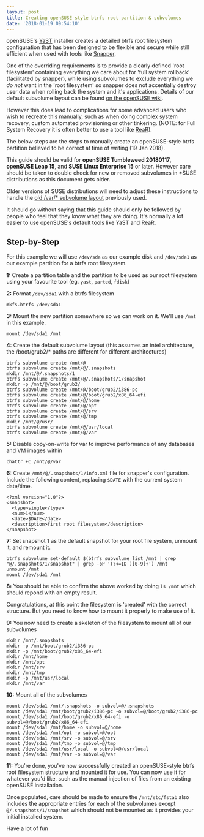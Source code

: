 ```yaml
---
layout: post
title: Creating openSUSE-style btrfs root partition & subvolumes
date: '2018-01-19 09:54:10'
---
```

openSUSE's [YaST](https://yast.github.io) installer creates a detailed btrfs root filesystem configuration that has been designed to be flexible and secure while still efficient when used with tools like [Snapper](https://snapper.io).

One of the overriding requirements is to provide a clearly defined 'root filesystem' containing everything we care about for 'full system rollback' (facilitated by snapper), while using subvolumes to exclude everything we _do not_ want in the 'root filesystem' so snapper does not accentially destroy user data when rolling back the system and it's applications. Details of our default subvolume layout can be found [on the openSUSE wiki](https://en.opensuse.org/SDB:BTRFS).

However this does lead to complications for some advanced users who wish to recreate this manually, such as when doing complex system recovery, custom automated provisioning or other tinkering. (NOTE: for Full System Recovery it is often better to use a tool like [ReaR](https://en.opensuse.org/SDB:Disaster_Recovery)).

The below steps are the steps to manually create an openSUSE-style btrfs partition believed to be correct at time of writing (19 Jan 2018).

This guide should be valid for **openSUSE Tumbleweed 20180117**, **openSUSE Leap 15**, and **SUSE Linux Enterprise 15** or later. However care should be taken to double check for new or removed subvolumes in *SUSE distributions as this document gets older.

Older versions of SUSE distributions will need to adjust these instructions to handle the [old /var/* subvolume layout](https://en.opensuse.org/SDB:BTRFS#Old_.2Fvar.2F.2A_subvolume_layout_.28pre_Jan_2018.29) previously used.

It should go without saying that this guide should only be followed by people who feel that they know what they are doing. It's normally a lot easier to use openSUSE's default tools like YaST and ReaR.

## Step-by-Step

For this example we will use `/dev/sda` as our example disk and `/dev/sda1` as our example partition for a btrfs root filesystem.

**1:** Create a partition table and the partition to be used as our root filesystem using your favourite tool (eg. `yast`, `parted`, `fdisk`)

**2:** Format `/dev/sda1` with a btrfs filesystem

```
mkfs.btrfs /dev/sda1
```

**3:** Mount the new partition somewhere so we can work on it. We'll use `/mnt` in this example.

```
mount /dev/sda1 /mnt
```

**4:** Create the default subvolume layout (this assumes an intel architecture, the /boot/grub2/* paths are different for different architectures)

```
btrfs subvolume create /mnt/@
btrfs subvolume create /mnt/@/.snapshots
mkdir /mnt/@/.snapshots/1
btrfs subvolume create /mnt/@/.snapshots/1/snapshot
mkdir -p /mnt/@/boot/grub2/
btrfs subvolume create /mnt/@/boot/grub2/i386-pc
btrfs subvolume create /mnt/@/boot/grub2/x86_64-efi
btrfs subvolume create /mnt/@/home
btrfs subvolume create /mnt/@/opt
btrfs subvolume create /mnt/@/srv
btrfs subvolume create /mnt/@/tmp
mkdir /mnt/@/usr/
btrfs subvolume create /mnt/@/usr/local
btrfs subvolume create /mnt/@/var
```

**5:** Disable copy-on-write for var to improve performance of any databases and VM images within

```
chattr +C /mnt/@/var
```

**6:** Create `/mnt/@/.snapshots/1/info.xml` file for snapper's configuration. Include the following content, replacing `$DATE` with the current system date/time.

```
<?xml version="1.0"?>
<snapshot>
  <type>single</type>
  <num>1</num>
  <date>$DATE</date>
  <description>first root filesystem</description>
</snapshot>
```

**7:** Set snapshot 1 as the default snapshot for your root file system, unmount it, and remount it.

```
btrfs subvolume set-default $(btrfs subvolume list /mnt | grep "@/.snapshots/1/snapshot" | grep -oP '(?<=ID )[0-9]+') /mnt
unmount /mnt
mount /dev/sda1 /mnt
```

**8:** You should be able to confirm the above worked by doing `ls /mnt` which should repond with an empty result.

Congratulations, at this point the filesystem is 'created' with the correct structure. But you need to know how to mount it properly to make use of it.

**9:** You now need to create a skeleton of the filesystem to mount all of our subvolumes

```
mkdir /mnt/.snapshots
mkdir -p /mnt/boot/grub2/i386-pc
mkdir -p /mnt/boot/grub2/x86_64-efi
mkdir /mnt/home
mkdir /mnt/opt
mkdir /mnt/srv
mkdir /mnt/tmp
mkdir -p /mnt/usr/local
mkdir /mnt/var
```

**10:** Mount all of the subvolumes

```
mount /dev/sda1 /mnt/.snapshots -o subvol=@/.snapshots
mount /dev/sda1 /mnt/boot/grub2/i386-pc -o subvol=@/boot/grub2/i386-pc
mount /dev/sda1 /mnt/boot/grub2/x86_64-efi -o subvol=@/boot/grub2/x86_64-efi
mount /dev/sda1 /mnt/home -o subvol=@/home
mount /dev/sda1 /mnt/opt -o subvol=@/opt
mount /dev/sda1 /mnt/srv -o subvol=@/srv
mount /dev/sda1 /mnt/tmp -o subvol=@/tmp
mount /dev/sda1 /mnt/usr/local -o subvol=@/usr/local
mount /dev/sda1 /mnt/var -o subvol=@/var
```

**11:** You're done, you've now successfully created an openSUSE-style btrfs root filesystem structure and mounted it for use. You can now use it for whatever you'd like, such as the manual injection of files from an existing openSUSE installation. 

Once populated, care should be made to ensure the `/mnt/etc/fstab` also includes the appropriate entries for each of the subvolumes except `@/.snapshots/1/snapshot` which should not be mounted as it provides your initial installed system.

Have a lot of fun
